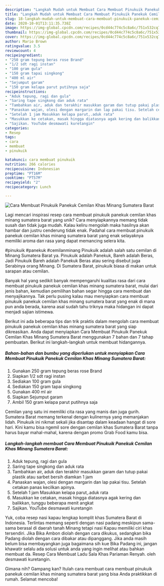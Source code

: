 ```yaml
---
description: "Langkah Mudah untuk Membuat Cara Membuat Pinukuik Panekuk Cemilan Khas Minang Sumatera Barat yang Bisa Manjain Lidah"
title: "Langkah Mudah untuk Membuat Cara Membuat Pinukuik Panekuk Cemilan Khas Minang Sumatera Barat yang Bisa Manjain Lidah"
slug: 18-langkah-mudah-untuk-membuat-cara-membuat-pinukuik-panekuk-cemilan-khas-minang-sumatera-barat-yang-bisa-manjain-lidah
date: 2020-10-01T13:11:35.738Z
image: https://img-global.cpcdn.com/recipes/0cd44c774c5c8a6c/751x532cq70/cara-membuat-pinukuik-panekuk-cemilan-khas-minang-sumatera-barat-foto-resep-utama.jpg
thumbnail: https://img-global.cpcdn.com/recipes/0cd44c774c5c8a6c/751x532cq70/cara-membuat-pinukuik-panekuk-cemilan-khas-minang-sumatera-barat-foto-resep-utama.jpg
cover: https://img-global.cpcdn.com/recipes/0cd44c774c5c8a6c/751x532cq70/cara-membuat-pinukuik-panekuk-cemilan-khas-minang-sumatera-barat-foto-resep-utama.jpg
author: Mario Brown
ratingvalue: 3.5
reviewcount: 4
recipeingredient:
- "250 gram tepung beras rose Brand"
- "1/2 sdt ragi instan"
- "100 gram gula"
- "150 gram tapai singkong"
- "400 ml air"
- "Sejumput garam"
- "150 gram kelapa parut putihnya saja"
recipeinstructions:
- "Aduk tepung, ragi dan gula"
- "Saring tape singkong dan aduk rata"
- "Tambahkan air, aduk dan terakhir masukkan garam dan tutup pakai plastik atau sarbet bersih diamkan 1 jam"
- "Panaskan wajan, olesi dengan margarin dan lap pakai tisu. Setelah cetakan panas kecilkan apinya."
- "Setelah 1 jam Masukkan kelapa parut,.aduk rata"
- "Masukkan ke cetakan, masak hingga diatasnya agak kering dan balikkan, tunggu beberapa menit angkat"
- "Sajikan. YouTube desmawati kuretangin"
categories:
- Resep
tags:
- cara
- membuat
- pinukuik

katakunci: cara membuat pinukuik 
nutrition: 266 calories
recipecuisine: Indonesian
preptime: "PT16M"
cooktime: "PT57M"
recipeyield: "2"
recipecategory: Lunch

---
```



![Cara Membuat Pinukuik Panekuk Cemilan Khas Minang Sumatera Barat](https://img-global.cpcdn.com/recipes/0cd44c774c5c8a6c/751x532cq70/cara-membuat-pinukuik-panekuk-cemilan-khas-minang-sumatera-barat-foto-resep-utama.jpg)

Lagi mencari inspirasi resep cara membuat pinukuik panekuk cemilan khas minang sumatera barat yang unik? Cara menyiapkannya memang tidak susah dan tidak juga mudah. Kalau keliru mengolah maka hasilnya akan hambar dan justru cenderung tidak enak. Padahal cara membuat pinukuik panekuk cemilan khas minang sumatera barat yang enak selayaknya memiliki aroma dan rasa yang dapat memancing selera kita.

#pinukuik #panekuk #cemilanminang Pinukuik adalah salah satu cemilan di Minang Sumatera Barat ya. Pinukuik adalah Panekuk, Bareh adalah Beras, Jadi Pinukuik Bareh adalah Panekuk Beras atau sering disebut juga Serabinya orang Minang. Di Sumatera Barat, pinukuik biasa di makan untuk sarapan atau cemilan.

Banyak hal yang sedikit banyak mempengaruhi kualitas rasa dari cara membuat pinukuik panekuk cemilan khas minang sumatera barat, mulai dari jenis bahan, kemudian pemilihan bahan segar hingga cara membuat dan menyajikannya. Tak perlu pusing kalau mau menyiapkan cara membuat pinukuik panekuk cemilan khas minang sumatera barat yang enak di mana pun anda berada, karena asal sudah tahu triknya maka hidangan ini dapat menjadi sajian istimewa.


Berikut ini ada beberapa tips dan trik praktis dalam mengolah cara membuat pinukuik panekuk cemilan khas minang sumatera barat yang siap dikreasikan. Anda dapat menyiapkan Cara Membuat Pinukuik Panekuk Cemilan Khas Minang Sumatera Barat menggunakan 7 bahan dan 7 tahap pembuatan. Berikut ini langkah-langkah untuk membuat hidangannya.

<!--inarticleads1-->

##### Bahan-bahan dan bumbu yang diperlukan untuk menyiapkan Cara Membuat Pinukuik Panekuk Cemilan Khas Minang Sumatera Barat:

1. Gunakan 250 gram tepung beras rose Brand
1. Siapkan 1/2 sdt ragi instan
1. Sediakan 100 gram gula
1. Sediakan 150 gram tapai singkong
1. Gunakan 400 ml air
1. Siapkan Sejumput garam
1. Ambil 150 gram kelapa parut putihnya saja


Cemilan yang satu ini memiliki cita rasa yang manis dan juga gurih. Sumatera Barat memang terkenal dengan kulinernya yang memanjakan lidah. Pinukuik ini nikmat sekali jika disantap dalam keadaan hangat di sore hari. Kini kamu bisa ngemil sore dengan cemilan khas Sumatera Barat tanpa harus bayar mahal-mahal, karena dengan promo Grab Food kamu bisa. 

<!--inarticleads2-->

##### Langkah-langkah membuat Cara Membuat Pinukuik Panekuk Cemilan Khas Minang Sumatera Barat:

1. Aduk tepung, ragi dan gula
1. Saring tape singkong dan aduk rata
1. Tambahkan air, aduk dan terakhir masukkan garam dan tutup pakai plastik atau sarbet bersih diamkan 1 jam
1. Panaskan wajan, olesi dengan margarin dan lap pakai tisu. Setelah cetakan panas kecilkan apinya.
1. Setelah 1 jam Masukkan kelapa parut,.aduk rata
1. Masukkan ke cetakan, masak hingga diatasnya agak kering dan balikkan, tunggu beberapa menit angkat
1. Sajikan. YouTube desmawati kuretangin


Yuk, coba resep nasi kapau lengkap komplit khas Sumatera Barat di Indonesia. Terlintas memang seperti dengan nasi padang meskipun sama-sama berasal di daerah tanah Minang tetapi nasi Kapau memiliki ciri khas tersendiri. Jika Bika Ambon diolah dengan cara dikukus, sedangkan bika Padang diolah dengan cara dibakar atau dipanggang. Jika anda masih belum bisa membayangkan juga bagaimana sih kue Bika Padang ini, jangan khawatir selalu ada solusi untuk anda yang ingin melihat atau bahkan membuat da. Resep Cara Membuat Ladu Sala Khas Pariaman Renyah. oleh desmawati kuretangin. 

Gimana nih? Gampang kan? Itulah cara membuat cara membuat pinukuik panekuk cemilan khas minang sumatera barat yang bisa Anda praktikkan di rumah. Selamat mencoba!
